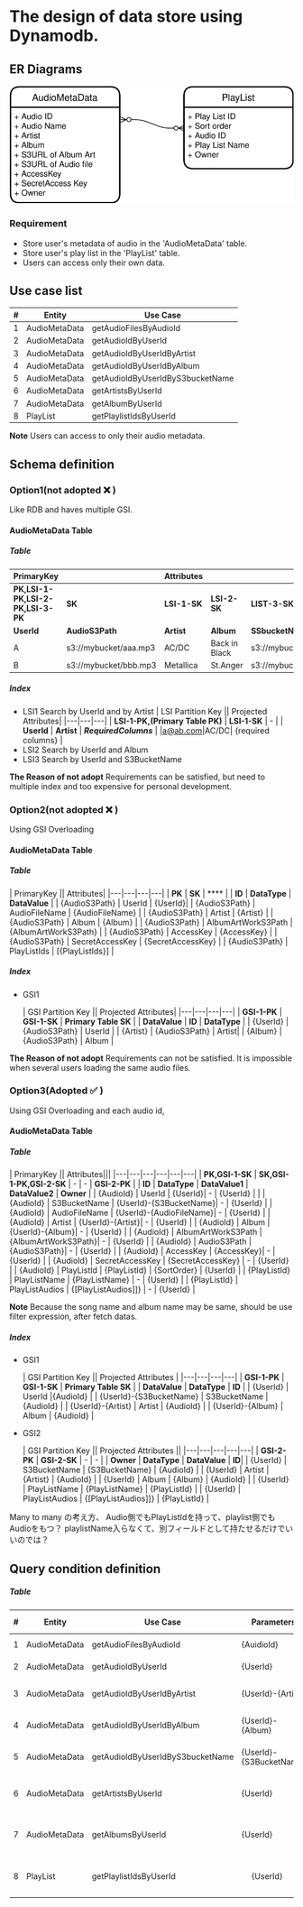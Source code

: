 # The design of data store using Dynamodb.

## ER Diagrams

![ER](./ER-diagrams.drawio.svg)

### Requirement
- Store user's metadata of audio in the 'AudioMetaData' table.
- Store user's play list in the 'PlayList' table.
- Users can access only their own data.

## Use case list
| #   | Entity        | Use Case     |
| --- | ------------- | ------------ |
| 1   | AudioMetaData | getAudioFilesByAudioId |
| 2   | AudioMetaData | getAudioIdByUserId |
| 3   | AudioMetaData | getAudioIdByUserIdByArtist |
| 4   | AudioMetaData | getAudioIdByUserIdByAlbum |
| 5   | AudioMetaData | getAudioIdByUserIdByS3bucketName |
| 6   | AudioMetaData | getArtistsByUserId |
| 7   | AudioMetaData | getAlbumByUserId |
| 8   | PlayList | getPlaylistIdsByUserId |

**Note**
Users can access to only their audio metadata.

## Schema definition
### Option1(not adopted ❌ )
Like RDB and haves multiple GSI.
#### AudioMetaData Table
##### Table
| PrimaryKey || Attributes|||||||
|---|---|---|---|---|---|---|---|---|
| **PK,LSI-1-PK,LSI-2-PK,LSI-3-PK** | **SK** | **LSI-1-SK** | **LSI-2-SK** | **LIST-3-SK** | -| -|- | -|
| **UserId** | **AudioS3Path** | **Artist** | **Album** | **SSbucketName** | **AlbumArtWorkS3Path** | **AudioFileName** | **AccessKey** | **SecretAccessKey** |
| A | s3://mybucket/aaa.mp3 | AC/DC | Back in Black | s3://mybucket/aaa.png | aaa | mybucket | AIJIJIGRXXX | jiAJFIadfgji|
| B | s3://mybucket/bbb.mp3 | Metallica | St.Anger | s3://mybucket/bbb.png | bbb | mybucket | AIJIJIGRYYY | yamARsdfagrea

##### Index
- LSI1
  Search by UserId and by Artist
    | LSI Partition Key || Projected Attributes|
    |---|---|---|
    | **LSI-1-PK,(Primary Table PK)** | **LSI-1-SK** | - |
    | **UserId** | **Artist** | ***RequiredColumns*** |
    |a@ab.com|AC/DC| {required columns} |
- LSI2
  Search by UserId and Album
- LSI3
  Search by UserId and S3BucketName

**The Reason of not adopt**
Requirements can be satisfied,
but need to multiple index and too expensive for personal development.

### Option2(not adopted ❌ )
Using GSI Overloading
#### AudioMetaData Table
##### Table
| PrimaryKey || Attributes|
|---|---|---|---|
| **PK** | **SK** | **** | 
| **ID** | **DataType** | **DataValue** |
| {AudioS3Path} | UserId | {UserId}|
| {AudioS3Path} | AudioFileName | {AudioFileName} |
| {AudioS3Path} | Artist | {Artist} |
| {AudioS3Path} | Album | {Album} |
| {AudioS3Path} | AlbumArtWorkS3Path | {AlbumArtWorkS3Path} |
| {AudioS3Path} | AccessKey | {AccessKey} |
| {AudioS3Path} | SecretAccessKey | {SecretAccessKey} |
| {AudioS3Path} | PlayListIds | [{PlayListIds}] |

##### Index
- GSI1

    | GSI Partition Key || Projected Attributes|
    |---|---|---|---|
    | **GSI-1-PK** | **GSI-1-SK** | **Primary Table SK** | 
    | **DataValue** | **ID** | **DataType** |
    | {UserId} | {AudioS3Path} | UserId |
    | {Artist} | {AudioS3Path} | Artist|
    | {Album} | {AudioS3Path} | Album |

**The Reason of not adopt**
Requirements can not be satisfied.
It is impossible when several users loading the same audio files.


### Option3(Adopted ✅ )
Using GSI Overloading and each audio id,
#### AudioMetaData Table
##### Table
| PrimaryKey || Attributes|||
|---|---|---|---|---|---|
| **PK,GSI-1-SK** | **SK,GSI-1-PK,GSI-2-SK** | - |  - | **GSI-2-PK** | 
| **ID** | **DataType** | **DataValue1** | **DataValue2** | **Owner** |
| {AudioId} | UserId | {UserId}| - | {UserId} | |
| {AudioId} | S3BucketName | {UserId}-{S3BucketName}| - | {UserId} |
| {AudioId} | AudioFileName | {UserId}-{AudioFileName}| - | {UserId} | 
| {AudioId} | Artist | {UserId}-{Artist}| - | {UserId} | 
| {AudioId} | Album | {UserId}-{Album}| - | {UserId} | 
| {AudioId} | AlbumArtWorkS3Path |{AlbumArtWorkS3Path}| - | {UserId} | 
| {AudioId} | AudioS3Path | {AudioS3Path}| - | {UserId} | 
| {AudioId} | AccessKey | {AccessKey}| - | {UserId} | 
| {AudioId} | SecretAccessKey | {SecretAccessKey} | - | {UserId} | 
| {AudioId} | PlayListId | {PlayListId} | {SortOrder} | {UserId} | 
| {PlayListId} | PlayListName | {PlayListName} | - | {UserId} | 
| {PlayListId} | PlayListAudios | {[PlayListAudios]]} | - | {UserId} | 

**Note**
Because the song name and album name may be same, 
should be use filter expression, after fetch datas.

##### Index
- GSI1

    | GSI Partition Key || Projected Attributes |
    |---|---|---|---|
    | **GSI-1-PK** | **GSI-1-SK** | **Primary Table SK** | 
    | **DataValue** | **DataType** | **ID** |
    | {UserId} | UserId |{AudioId} | 
    | {UserId}-{S3BucketName} | S3BucketName | {AudioId} | 
    | {UserId}-{Artist} | Artist | {AudioId} | 
    | {UserId}-{Album} | Album | {AudioId} | 

- GSI2

    | GSI Partition Key || Projected Attributes ||
    |---|---|---|---|---|
    | **GSI-2-PK** | **GSI-2-SK** | - | - | 
    | **Owner** |  **DataType** | **DataValue** | **ID**| 
    | {UserId} | S3BucketName | {S3BucketName} | {AudioId} |
    | {UserId} | Artist | {Artist} | {AudioId} |
    | {UserId} | Album | {Album} | {AudioId} |
    | {UserId} | PlayListName | {PlayListName} | {PlayListId} |
    | {UserId} | PlayListAudios | {[PlayListAudios]]} | {PlayListId} |

Many to many の考え方、
Audio側でもPlayListIdを持って、playlist側でもAudioをもつ？
playlistName入らなくて、別フィールドとして持たせるだけでいいのでは？

## Query condition definition

##### Table
| # | Entity | Use Case | Parameters | Table/Index | API & Key Conditions |
|---|---|---|---|---|---|
| 1   | AudioMetaData | getAudioFilesByAudioId | {AuidioId} | Primary Table | Query(ID = :AudioId) |
| 2   | AudioMetaData | getAudioIdByUserId | {UserId} | GSI-1 | Query(DataValue = :UserId) |
| 3   | AudioMetaData | getAudioIdByUserIdByArtist | {UserId}-{Artist} | GSI-1 | Query(DataValue = :{UserId}-{Artist}) |
| 4   | AudioMetaData | getAudioIdByUserIdByAlbum | {UserId}-{Album} | GSI-1 | Query(DataValue = :{UserId}-{Album}) |
| 5   | AudioMetaData | getAudioIdByUserIdByS3bucketName | {UserId}-{S3BucketName}  | GSI-1 | Query(DataValue = :{UserId}-{S3BucketName}) |
| 6   | AudioMetaData | getArtistsByUserId | {UserId} | GSI-2 | Query(Owner = :{UserId} and DataType = 'Artist')|
| 7   | AudioMetaData | getAlbumsByUserId | {UserId} | GSI-2 | Query(Owner = :{UserId} and DataType = 'Album')|
| 8   | PlayList | getPlaylistIdsByUserId |　 {UserId} | GSI-2 | Query(Owner = :{UserId} and DataType = 'PlayListName')|